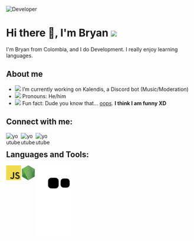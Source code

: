 ![Developer](https://pbs.twimg.com/profile_banners/1247138588468412416/1634003306/1500x500)

# Hi there 👋, I'm Bryan <img src="https://cdn.betterttv.net/emote/6000de22465444316bf6433e/3x" width="40px">  
I'm Bryan from Colombia, and I do Development. I really enjoy learning languages.

## About me

- <img src="https://cdn.betterttv.net/emote/5f2e77591ab9be446c4e8d9b/3x" width="23px"> I’m currently working on Kalendis, a Discord bot (Music/Moderation)
- <img src="https://cdn.betterttv.net/emote/5d8b41c8d2458468c1f48d6e/3x" width="23px"> Pronouns: He/him
- <img src="https://cdn.betterttv.net/emote/5c707362b80b802336fbb84a/3x" width="23px"> Fun fact: Dude you know that... [oops](https://www.youtube.com/watch?v=dQw4w9WgXcQ). **I think I am funny XD**

## Connect with me:
<div> 
  <a href="link" target="_blank"><img align="left" alt="youtube" width="40px" src="https://cdn.jsdelivr.net/npm/simple-icons@v3/icons/youtube.svg" target="_blank"></a>
    <a href="link" target="_blank"><img align="left" alt="youtube" width="40px" src="https://cdn.jsdelivr.net/npm/simple-icons@v3/icons/twitter.svg" target="_blank"></a>
    <a href="link" target="_blank"><img align="left" alt="youtube" width="40px" src="https://cdn.jsdelivr.net/npm/simple-icons@v3/icons/discord.svg" target="_blank"></a>

<br /> 

## Languages and Tools:

 <img align="left" alt="JavaScript" width="40px" src="https://raw.githubusercontent.com/github/explore/80688e429a7d4ef2fca1e82350fe8e3517d3494d/topics/javascript/javascript.png" />
  
 <img align="left" alt="Node.js" width="40px" src="https://raw.githubusercontent.com/github/explore/80688e429a7d4ef2fca1e82350fe8e3517d3494d/topics/nodejs/nodejs.png" /> 
  
 
  
![Snake animation](https://github.com/rafaballerini/rafaballerini/blob/output/github-contribution-grid-snake.svg)
 

